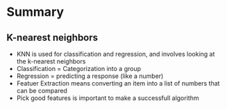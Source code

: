 # Summary

## K-nearest neighbors

- KNN is used for classification and regression, and involves looking at the k-nearest neighbors
- Classification = Categorization into a group
- Regression = predicting a response (like a number)
- Featuer Extraction means converting an item into a list of numbers that can be compared
- Pick good features is important to make a successfull algorithm
